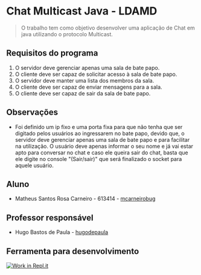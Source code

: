 # Chat Multicast Java - LDAMD
> O trabalho tem como objetivo desenvolver uma aplicação de Chat em java utilizando o protocolo Multicast. 

## Requisitos do programa

1. O servidor deve gerenciar apenas uma sala de bate papo.
2. O cliente deve ser capaz de solicitar acesso à sala de bate papo.
3. O servidor deve manter uma lista dos membros da sala.
4. O cliente deve ser capaz de enviar mensagens para a sala.
5. O cliente deve ser capaz de sair da sala de bate papo.

## Observações

* Foi definido um ip fixo e uma porta fixa para que não tenha que ser digitado pelos usuários ao ingressarem no bate papo, devido que, o servidor deve gerenciar apenas uma sala de bate papo e para facilitar na utilização. O usuário deve apenas informar o seu nome e já vai estar apto para conversar no chat e caso ele queira sair do chat, basta que ele digite no console "(Sair/sair)" que será finalizado o socket para aquele usuário.

## Aluno

* Matheus Santos Rosa Carneiro - 613414 - [mcarneirobug](https://github.com/mcarneirobug)

## Professor responsável

* Hugo Bastos de Paula - [hugodepaula](https://github.com/hugodepaula)

## Ferramenta para desenvolvimento
[![Work in Repl.it](https://classroom.github.com/assets/work-in-replit-14baed9a392b3a25080506f3b7b6d57f295ec2978f6f33ec97e36a161684cbe9.svg)](https://classroom.github.com/online_ide?assignment_repo_id=2967555&assignment_repo_type=AssignmentRepo)
